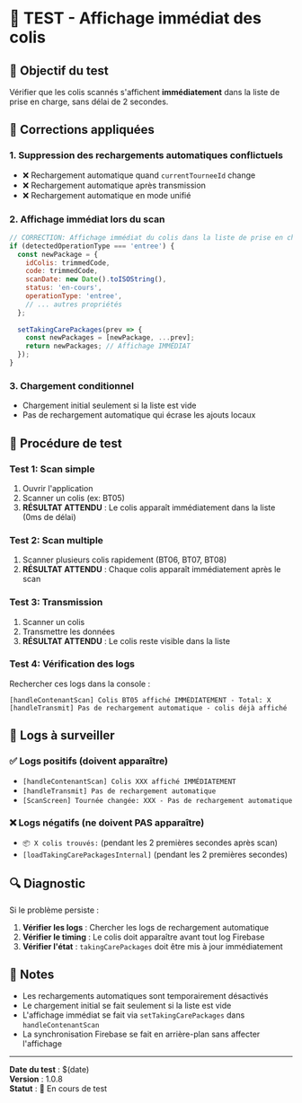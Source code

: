 # 🧪 TEST - Affichage immédiat des colis

## 🎯 Objectif du test

Vérifier que les colis scannés s'affichent **immédiatement** dans la liste de prise en charge, sans délai de 2 secondes.

## 🔧 Corrections appliquées

### 1. Suppression des rechargements automatiques conflictuels
- ❌ Rechargement automatique quand `currentTourneeId` change
- ❌ Rechargement automatique après transmission
- ❌ Rechargement automatique en mode unifié

### 2. Affichage immédiat lors du scan
```javascript
// CORRECTION: Affichage immédiat du colis dans la liste de prise en charge si c'est une entrée
if (detectedOperationType === 'entree') {
  const newPackage = {
    idColis: trimmedCode,
    code: trimmedCode,
    scanDate: new Date().toISOString(),
    status: 'en-cours',
    operationType: 'entree',
    // ... autres propriétés
  };
  
  setTakingCarePackages(prev => {
    const newPackages = [newPackage, ...prev];
    return newPackages; // Affichage IMMÉDIAT
  });
}
```

### 3. Chargement conditionnel
- Chargement initial seulement si la liste est vide
- Pas de rechargement automatique qui écrase les ajouts locaux

## 🧪 Procédure de test

### Test 1: Scan simple
1. Ouvrir l'application
2. Scanner un colis (ex: BT05)
3. **RÉSULTAT ATTENDU** : Le colis apparaît immédiatement dans la liste (0ms de délai)

### Test 2: Scan multiple
1. Scanner plusieurs colis rapidement (BT06, BT07, BT08)
2. **RÉSULTAT ATTENDU** : Chaque colis apparaît immédiatement après le scan

### Test 3: Transmission
1. Scanner un colis
2. Transmettre les données
3. **RÉSULTAT ATTENDU** : Le colis reste visible dans la liste

### Test 4: Vérification des logs
Rechercher ces logs dans la console :
```
[handleContenantScan] Colis BT05 affiché IMMÉDIATEMENT - Total: X
[handleTransmit] Pas de rechargement automatique - colis déjà affiché
```

## 🚨 Logs à surveiller

### ✅ Logs positifs (doivent apparaître)
- `[handleContenantScan] Colis XXX affiché IMMÉDIATEMENT`
- `[handleTransmit] Pas de rechargement automatique`
- `[ScanScreen] Tournée changée: XXX - Pas de rechargement automatique`

### ❌ Logs négatifs (ne doivent PAS apparaître)
- `📦 X colis trouvés:` (pendant les 2 premières secondes après scan)
- `[loadTakingCarePackagesInternal]` (pendant les 2 premières secondes)

## 🔍 Diagnostic

Si le problème persiste :

1. **Vérifier les logs** : Chercher les logs de rechargement automatique
2. **Vérifier le timing** : Le colis doit apparaître avant tout log Firebase
3. **Vérifier l'état** : `takingCarePackages` doit être mis à jour immédiatement

## 📝 Notes

- Les rechargements automatiques sont temporairement désactivés
- Le chargement initial se fait seulement si la liste est vide
- L'affichage immédiat se fait via `setTakingCarePackages` dans `handleContenantScan`
- La synchronisation Firebase se fait en arrière-plan sans affecter l'affichage

---

**Date du test** : $(date)  
**Version** : 1.0.8  
**Statut** : 🧪 En cours de test
